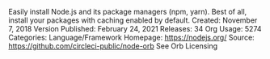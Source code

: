 Easily install Node.js and its package managers (npm, yarn). Best of all, install your packages with caching enabled by default.
Created: November 7, 2018
Version Published: February 24, 2021
Releases: 34
Org Usage:
5274
Categories:
Language/Framework
Homepage: https://nodejs.org/
Source: https://github.com/circleci-public/node-orb
See Orb Licensing
